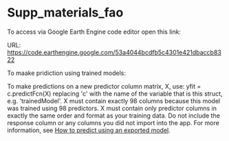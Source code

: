 # Supp_materials_fao

To access via Google Earth Engine code editor open this link:

URL: https://code.earthengine.google.com/53a4044bcdfb5c4301e421dbaccb8322

To maake pridiction using trained models:

To make predictions on a new predictor column matrix, X, use:   yfit = c.predictFcn(X) replacing 'c' with the name of the variable that is this struct, e.g. 'trainedModel'.  X must contain exactly 98 columns because this model was trained using 98 predictors. X must contain only predictor columns in exactly the same order and format as your training data. Do not include the response column or any columns you did not import into the app.  For more information, see <a href="matlab:helpview(fullfile(docroot, 'stats', 'stats.map'), 'appclassification_exportmodeltoworkspace')">How to predict using an exported model</a>.
